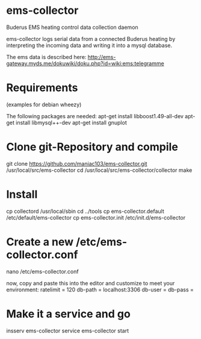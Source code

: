 ems-collector
=============

Buderus EMS heating control data collection daemon

ems-collector logs serial data from a connected Buderus heating
by interpreting the incoming data and writing it into a mysql database.

The ems data is described here:
http://ems-gateway.myds.me/dokuwiki/doku.php?id=wiki:ems:telegramme

Requirements
============
(examples for debian wheezy)

The following packages are needed:
apt-get install libboost1.49-all-dev
apt-get install libmysql++-dev
apt-get install gnuplot

Clone git-Repository and compile
================================
git clone https://github.com/maniac103/ems-collector.git /usr/local/src/ems-collector
cd /usr/local/src/ems-collector/collector
make

Install
=======
cp collectord /usr/local/sbin
cd ../tools
cp ems-collector.default /etc/default/ems-collector
cp ems-collector.init /etc/init.d/ems-collector

Create a new /etc/ems-collector.conf
====================================
nano /etc/ems-collector.conf

now, copy and paste this into the editor and customize to meet your environment:
ratelimit = 120
db-path = localhost:3306
db-user = <user>
db-pass = <password>

Make it a service and go
========================
insserv ems-collector
service ems-collector start

